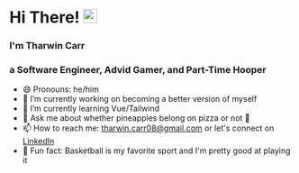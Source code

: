<h1> Hi There! <img src='https://raw.githubusercontent.com/MartinHeinz/MartinHeinz/master/wave.gif' style='height:25px;' /></h1>

<h3>I'm Tharwin Carr</h3>
<h3>a Software Engineer, Advid Gamer, and Part-Time Hooper</h3>

- 😄 Pronouns: he/him
- 🔭 I’m currently working on becoming a better version of myself
- 🌱 I’m currently learning Vue/Tailwind
- 💬 Ask me about whether pineapples belong on pizza or not 👀
- 📫 How to reach me: <a href='mailto: tharwin.carr08@gmail.com'>tharwin.carr08@gmail.com<a/> or let's connect on <a href='https://www.linkedin.com/in/tharwin-carr/'>LinkedIn</a>
- 🏀 Fun fact: Basketball is my favorite sport and I'm pretty good at playing it
